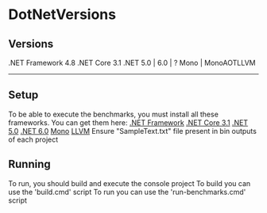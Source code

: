 # DotNetVersions

## Versions
.NET Framework 4.8
.NET Core 3.1
.NET 5.0 | 6.0 | ?
Mono | MonoAOTLLVM

-------
## Setup
To be able to execute the benchmarks, you must install all these frameworks.
You can get them here:
  [.NET Framework](https://dotnet.microsoft.com/en-us/download/dotnet-framework/net48)
  [.NET Core 3.1](https://dotnet.microsoft.com/en-us/download/dotnet/3.1)
  [.NET 5.0](https://dotnet.microsoft.com/en-us/download/dotnet/5.0)
  [.NET 6.0](https://dotnet.microsoft.com/en-us/download/dotnet/6.0) 
  [Mono](https://www.mono-project.com/download/stable/)
  [LLVM](https://github.com/llvm/llvm-project/releases/tag/llvmorg-14.0.6)
Ensure "SampleText.txt" file present in bin outputs of each project
  
## Running
To run, you should build and execute the console project
To build you can use the 'build.cmd' script
To run you can use the 'run-benchmarks.cmd' script
